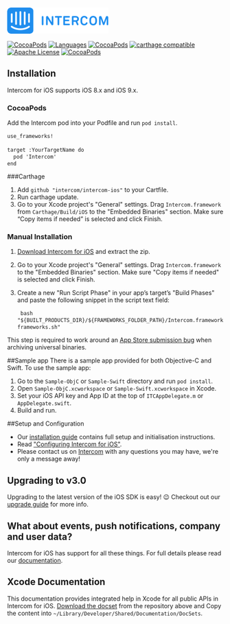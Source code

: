 ![Intercom](Sample-ObjC/Sample-ObjC/Images.xcassets/Intercom-logo-github.imageset/Intercom_logo-github.png)

[![CocoaPods](https://img.shields.io/badge/platforms-iOS-orange.svg?maxAge=2592000)](https://cocoapods.org/pods/Intercom)
[![Languages](https://img.shields.io/badge/languages-OjbC%20%7C%20%20Swift-orange.svg?maxAge=2592000)](https://github.com/intercom/intercom-ios)
[![CocoaPods](https://img.shields.io/cocoapods/v/Intercom.svg?maxAge=2592000)](https://cocoapods.org/pods/Intercom)
[![carthage compatible](https://img.shields.io/badge/Carthage-compatible-4BC51D.svg?style=flat)](https://github.com/Carthage/Carthage)
[![Apache License](http://img.shields.io/badge/license-APACHE2-blue.svg?style=flat)](https://www.apache.org/licenses/LICENSE-2.0.html)
[![CocoaPods](https://img.shields.io/cocoapods/dt/Intercom.svg?maxAge=2592000)]()

## Installation

Intercom for iOS supports iOS 8.x and iOS 9.x.

### CocoaPods
Add the Intercom pod into your Podfile and run `pod install`.

    use_frameworks!
    
    target :YourTargetName do
      pod 'Intercom'
    end

###Carthage
1. Add `github "intercom/intercom-ios"` to your Cartfile.
2. Run carthage update.
3. Go to your Xcode project's "General" settings. Drag `Intercom.framework` from `Carthage/Build/iOS` to the "Embedded Binaries" section. Make sure “Copy items if needed” is selected and click Finish.

### Manual Installation

1. [Download Intercom for iOS](https://github.com/intercom/intercom-ios/archive/master.zip) and extract the zip.
2. Go to your Xcode project's "General" settings. Drag `Intercom.framework` to the "Embedded Binaries" section. Make sure "Copy items if needed" is selected and click Finish.
3. Create a new "Run Script Phase" in your app’s target’s "Build Phases" and paste the following snippet in the script text field:

        bash "${BUILT_PRODUCTS_DIR}/${FRAMEWORKS_FOLDER_PATH}/Intercom.framework/strip-frameworks.sh"
This step is required to work around an [App Store submission bug](http://www.openradar.me/radar?id=6409498411401216) when archiving universal binaries.

##Sample app
There is a sample app provided for both Objective-C and Swift.
To use the sample app:

1. Go to the `Sample-ObjC` or `Sample-Swift` directory and run `pod install`.
2. Open `Sample-ObjC.xcworkspace` or `Sample-Swift.xcworkspace` in Xcode.
3. Set your iOS API key and App ID at the top of `ITCAppDelegate.m` or `AppDelegate.swift`.
4. Build and run.

##Setup and Configuration

* Our [installation guide](https://docs.intercom.io/install-on-your-product-or-site/quick-install/install-intercom-on-your-ios-app) contains full setup and initialisation instructions.
* Read ["Configuring Intercom for iOS"](https://docs.intercom.io/configure-intercom-for-your-product-or-site/configure-intercom-for-mobile/configuring-intercom-for-ios). 
*  Please contact us on [Intercom](https://intercom.io) with any questions you may have, we're only a message away!

## Upgrading to v3.0

Upgrading to the latest version of the iOS SDK is easy! 😉  Checkout out our [upgrade guide](https://docs.intercom.io/messenger-v3/upgrade-to-the-new-messenger-ios) for more info.

## What about events, push notifications, company and user data?

Intercom for iOS has support for all these things. For full details please read our [documentation](http://docs.intercom.io/Install-on-your-mobile-product/configuring-intercom-for-ios).

## Xcode Documentation

This documentation provides integrated help in Xcode for all public APIs in Intercom for iOS. [Download the docset](https://github.com/intercom/intercom-ios/archive/master.zip) from the repository above and Copy the content into `~/Library/Developer/Shared/Documentation/DocSets`.
